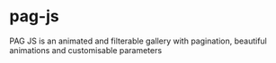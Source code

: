 # pag-js
PAG JS is an animated and filterable gallery with pagination, beautiful animations and customisable parameters
